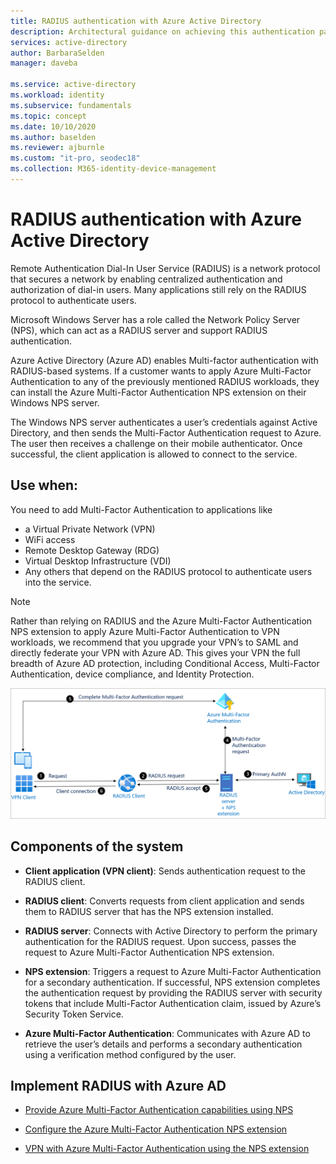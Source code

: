 ```yaml
---
title: RADIUS authentication with Azure Active Directory
description: Architectural guidance on achieving this authentication pattern
services: active-directory
author: BarbaraSelden
manager: daveba

ms.service: active-directory
ms.workload: identity
ms.subservice: fundamentals
ms.topic: concept
ms.date: 10/10/2020
ms.author: baselden
ms.reviewer: ajburnle
ms.custom: "it-pro, seodec18"
ms.collection: M365-identity-device-management
---
```


# RADIUS authentication with Azure Active Directory

Remote Authentication Dial-In User Service (RADIUS) is a network protocol that secures a network by enabling centralized authentication and authorization of dial-in users. Many applications still rely on the RADIUS protocol to authenticate users.

Microsoft Windows Server has a role called the Network Policy Server (NPS), which can act as a RADIUS server and support RADIUS authentication.

Azure Active Directory (Azure AD) enables Multi-factor authentication with RADIUS-based systems. If a customer wants to apply Azure Multi-Factor Authentication to any of the previously mentioned RADIUS workloads, they can install the Azure Multi-Factor Authentication NPS extension on their Windows NPS server. 

The Windows NPS server authenticates a user’s credentials against Active Directory, and then sends the Multi-Factor Authentication request to Azure. The user then receives a challenge on their mobile authenticator. Once successful, the client application is allowed to connect to the service. 

## Use when: 

You need to add Multi-Factor Authentication to applications like
* a Virtual Private Network (VPN)
* WiFi access
* Remote Desktop Gateway (RDG)
* Virtual Desktop Infrastructure (VDI)
* Any others that depend on the RADIUS protocol to authenticate users into the service. 

> [!NOTE]
> Rather than relying on RADIUS and the Azure Multi-Factor Authentication NPS extension to apply Azure Multi-Factor Authentication to VPN workloads, we recommend that you upgrade your VPN’s to SAML and directly federate your VPN with Azure AD. This gives your VPN the full breadth of Azure AD protection, including Conditional Access, Multi-Factor Authentication, device compliance, and Identity Protection.

![architectural diagram](./media/authentication-patterns/radius-auth.png)


## Components of the system 

* **Client application (VPN client)**: Sends authentication request to the RADIUS client.

* **RADIUS client**: Converts requests from client application and sends them to RADIUS server that has the NPS extension installed.

* **RADIUS server**: Connects with Active Directory to perform the primary authentication for the RADIUS request. Upon success, passes the request to Azure Multi-Factor Authentication NPS extension.

* **NPS extension**: Triggers a request to Azure Multi-Factor Authentication for a secondary authentication. If successful, NPS extension completes the authentication request by providing the RADIUS server with security tokens that include Multi-Factor Authentication claim, issued by Azure’s Security Token Service.

* **Azure Multi-Factor Authentication**: Communicates with Azure AD to retrieve the user’s details and performs a secondary authentication using a verification method configured by the user.

## Implement RADIUS with Azure AD 

* [Provide Azure Multi-Factor Authentication capabilities using NPS](https://docs.microsoft.com/azure/active-directory/authentication/howto-mfa-nps-extension) 

* [Configure the Azure Multi-Factor Authentication NPS extension](https://docs.microsoft.com/azure/active-directory/authentication/howto-mfa-nps-extension-advanced) 

* [VPN with Azure Multi-Factor Authentication using the NPS extension](https://docs.microsoft.com/azure/active-directory/authentication/howto-mfa-nps-extension-vpn) 

  
‎ 

 
